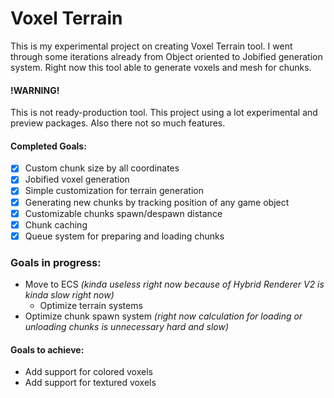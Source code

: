 ﻿# Voxel Terrain
This is my experimental project on creating Voxel Terrain tool. 
I went through some iterations already from Object oriented to Jobified generation system.
Right now this tool able to generate voxels and mesh for chunks. 

#### !WARNING!
This is not ready-production tool. This project using a lot experimental and preview packages.
Also there not so much features.

#### Completed Goals:
- [X] Custom chunk size by all coordinates 
- [X] Jobified voxel generation
- [X] Simple customization for terrain generation
- [X] Generating new chunks by tracking position of any game object
- [X] Customizable chunks spawn/despawn distance
- [X] Chunk caching
- [X] Queue system for preparing and loading chunks

### Goals in progress:
* Move to ECS *(kinda useless right now because of Hybrid Renderer V2 is kinda slow right now)*
  * Optimize terrain systems
* Optimize chunk spawn system *(right now calculation for loading or unloading chunks is unnecessary hard and slow)*
#### Goals to achieve:
* Add support for colored voxels 
* Add support for textured voxels


